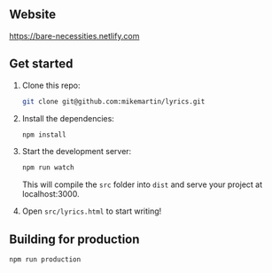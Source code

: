## Website
https://bare-necessities.netlify.com

## Get started

1. Clone this repo:

    ```bash
    git clone git@github.com:mikemartin/lyrics.git
    ```

2. Install the dependencies:

    ```bash
    npm install
    ```

3. Start the development server:

    ```bash
    npm run watch
    ```

    This will compile the `src` folder into `dist` and serve your project at localhost:3000.

4. Open `src/lyrics.html` to start writing!

## Building for production

```bash
npm run production
```

